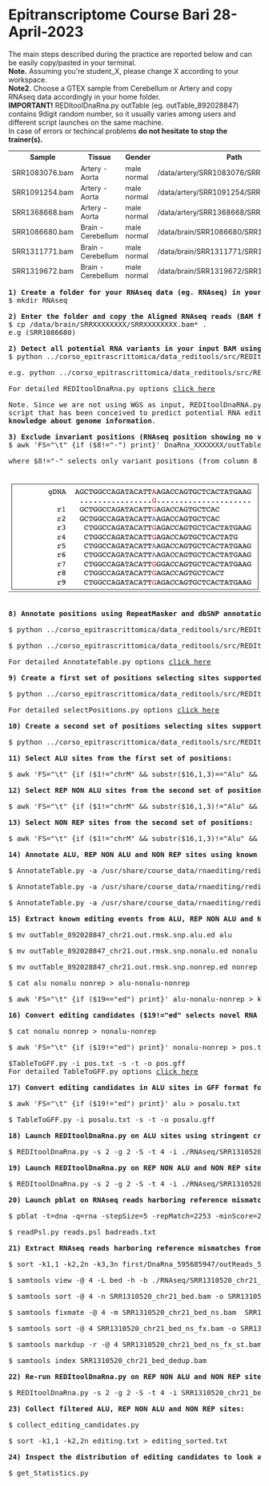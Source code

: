 # Epitranscriptome Course Bari 28-April-2023 
<p> 
The main steps described during the practice are reported below and can be easily copy/pasted in your terminal.<br>
<b>Note.</b> Assuming you're student_X, please change X according to your workspace.<br>
<b>Note2.</b> Choose a GTEX sample from Cerebellum or Artery and copy RNAseq data accordingly in your home folder.<br>
<b>IMPORTANT!</b> REDItoolDnaRna.py outTable (eg. outTable_892028847) contains 9digit random number, so it usually varies among users and different script launches on the same machine.<br>
  In case of errors or techincal problems <b>do not hesitate to stop the trainer(s).</b>
<div align="center">
<table>
<thead>
<th>Sample</th>
<th>Tissue</th>
<th>Gender</th>
<th>Path</th>
<tr>
<td>SRR1083076.bam</td>
<td>Artery - Aorta</td>
<td>male normal</td> 
<td>/data/artery/SRR1083076/SRR1083076.bam/</td>
</tr>
<tr>
<td>SRR1091254.bam</td>
<td>Artery - Aorta</td>
<td>male normal</td>
<td>/data/artery/SRR1091254/SRR1091254.bam</td>
</tr>
<tr>
<td>SRR1368668.bam</td>
<td>Artery - Aorta</td>
<td>male normal</td>
<td>/data/artery/SRR1368668/SRR1368668.bam</td>
</tr>
<tr>
<td>SRR1086680.bam</td>
<td>Brain - Cerebellum</td>
<td>male normal</td>
<td>/data/brain/SRR1086680/SRR1086680.bam</td>
</tr>
<tr>
<td>SRR1311771.bam</td>
<td>Brain - Cerebellum</td>
<td>male normal</td>
<td>/data/brain/SRR1311771/SRR1311771.bam</td>
</tr>
</tr>
<tr>
<td>SRR1319672.bam</td>
<td>Brain - Cerebellum</td>
<td>male normal</td>
<td>/data/brain/SRR1319672/SRR1319672.bam</td>
</tr>  
</thead>
</table>
</div>
</p>

<pre>
<b>1) Create a folder for your RNAseq data (eg. RNAseq) in your home folder (eg. student_X)</b>
$ mkdir RNAseq

<b>2) Enter the folder and copy the Aligned RNAseq reads (BAM format) from /data to it</b>
$ cp /data/brain/SRRXXXXXXXX/SRRXXXXXXXX.bam* .
e.g (SRR1086680)

<b>2) Detect all potential RNA variants in your input BAM using the REDItoolDnaRNA.py script:</b>
$ python ../corso_epitrascrittomica/data_reditools/src/REDItools/main/REDItoolDnaRna.py -o /home/student_<b>X</b>/RNAseq -i /home/student_<b>X</b>/RNAseq/SRRXXXXXXX.bam -f /data/annotations/GRCh37.primary_assembly.genome.fa -t 4 -c 0,1 -m 0,255 -v 1 -q 0,30 -e -n 0.0 -N 0.0 -u -l -p

e.g. python ../corso_epitrascrittomica/data_reditools/src/REDItools/main/REDItoolDnaRna.py -o /home/student_7/RNAseq -i /home/student_7/RNAseq/SRR1319672.bam -f /data/annotations/GRCh37.primary_assembly.genome.fa -t 4 -c 0,1 -m 0,255 -v 1 -q 0,30 -e -n 0.0 -N 0.0 -u -l -p

For detailed REDItoolDnaRna.py options <a href="https://github.com/BioinfoUNIBA/REDItools/blob/master/README_1.md#reditooldnarna-py">click here</a>

Note. Since we are not using WGS as input, REDItoolDnaRNA.py will work as REDItoolDenovo.py, another Reditools package <br>script that has been conceived to predict potential RNA editing events using <b>RNA-Seq data alone and without any a priori <br>knowledge about genome information</b>.

<b>3) Exclude invariant positions (RNAseq position showing no variations respect to the genome reference):</b>
$ awk 'FS="\t" {if ($8!="-") print}' DnaRna_XXXXXXX/outTable_XXXXXX > outTable_XXXXXX.out

where $8!="-" selects only variant positions (from column 8 of the output table)

<div align="center">
<img src="img4.png"></img>
</div>

<b>8) Annotate positions using RepeatMasker and dbSNP annotations:</b>

$ python ../corso_epitrascrittomica/data_reditools/src/REDItools/accessory/AnnotateTable.py -a /data/annotations/rmsk.sorted.gtf.gz -n rmsk -i outTable_XXXXXX.out -o outTable_XXXXXX.out.out.rmsk -u

$ python ../corso_epitrascrittomica/data_reditools/src/REDItools/accessory/AnnotateTable.py -a /data/annotations/snp151.sorted.gtf.gz -n snp151 -i outTable_XXXXXX.out.rmsk -o outTable_XXXXXX.out.rmsk.snp -u

For detailed AnnotateTable.py options <a href="https://github.com/BioinfoUNIBA/REDItools/blob/master/README_1.md#annotatetable-py">click here</a>

<b>9) Create a first set of positions selecting sites supported by at least five RNAseq reads and a single mismatch:</b>

$ python ../corso_epitrascrittomica/data_reditools/src/REDItools/accessory/selectPositions.py -i outTable_XXXXXX.out.rmsk.snp -c 5 -v 1 -f 0.0 -o outTable_XXXXXX.out.rmsk.snp.sel1

For detailed selectPositions.py options <a href="https://github.com/BioinfoUNIBA/REDItools/blob/master/README_1.md#selectpositions-py">click here</a>

<b>10) Create a second set of positions selecting sites supported by ≥10 RNAseq reads, three mismatches and minimum editing frequency of 0.1: </b>

$ python ../corso_epitrascrittomica/data_reditools/src/REDItools/accessory/selectPositions.py -i outTable_XXXXXX.out.rmsk.snp -c 10 -v 3 -f 0.1 -o outTable_XXXXXX.out.rmsk.snp.sel2

<b>11) Select ALU sites from the first set of positions:</b>

$ awk 'FS="\t" {if ($1!="chrM" && substr($16,1,3)=="Alu" && $17=="-" && $8!="-" && $10>=10 && $13=="-") print}' outTable_892028847_chr21.out.rmsk.snp.sel1 > outTable_892028847_chr21.out.rmsk.snp.alu

<b>12) Select REP NON ALU sites from the second set of positions, excluding sites in Simple repeats or Low complexity regions:</b>

$ awk 'FS="\t" {if ($1!="chrM" && substr($16,1,3)!="Alu" && $15!="-" && $15!="Simple_repeat" && $15!="Low_complexity" && $17=="-" && $8!="-" && $10>=10 && $14<=0.05 && $9>=0.1) print}' outTable_892028847_chr21.out.rmsk.snp.sel2 > outTable_892028847_chr21.out.rmsk.snp.nonalu

<b>13) Select NON REP sites from the second set of positions:</b>

$ awk 'FS="\t" {if ($1!="chrM" && substr($16,1,3)!="Alu" && $15=="-" && $17=="-" && $8!="-" && $10>=10 && $14<=0.05 && $9>=0.1) print}' outTable_892028847_chr21.out.rmsk.snp.sel2 > outTable_892028847_chr21.out.rmsk.snp.nonrep

<b>14) Annotate ALU, REP NON ALU and NON REP sites using known editing events from REDIportal:</b>

$ AnnotateTable.py -a /usr/share/course_data/rnaediting/rediportal/atlas.gtf.gz -n ed -k R  -c 1 -i outTable_892028847_chr21.out.rmsk.snp.alu -o outTable_892028847_chr21.out.rmsk.snp.alu.ed -u

$ AnnotateTable.py -a /usr/share/course_data/rnaediting/rediportal/atlas.gtf.gz -n ed -k R  -c 1 -i outTable_892028847_chr21.out.rmsk.snp.nonalu -o outTable_892028847_chr21.out.rmsk.snp.nonalu.ed -u

$ AnnotateTable.py -a /usr/share/course_data/rnaediting/rediportal/atlas.gtf.gz -n ed -k R  -c 1 -i outTable_892028847_chr21.out.rmsk.snp.nonrep -o outTable_892028847_chr21.out.rmsk.snp.nonrep.ed -u

<b>15) Extract known editing events from ALU, REP NON ALU and NON REP sites:</b>

$ mv outTable_892028847_chr21.out.rmsk.snp.alu.ed alu

$ mv outTable_892028847_chr21.out.rmsk.snp.nonalu.ed nonalu

$ mv outTable_892028847_chr21.out.rmsk.snp.nonrep.ed nonrep

$ cat alu nonalu nonrep > alu-nonalu-nonrep

$ awk 'FS="\t" {if ($19=="ed") print}' alu-nonalu-nonrep > knownEditing 

<b>16) Convert editing candidates ($19!="ed" selects novel RNA editing events.) in REP NON ALU and NON REP sites in GFF format for further filtering:</b>

$ cat nonalu nonrep > nonalu-nonrep

$ awk 'FS="\t" {if ($19!="ed") print}' nonalu-nonrep > pos.txt

$TableToGFF.py -i pos.txt -s -t -o pos.gff
For detailed TableToGFF.py options <a href="https://github.com/BioinfoUNIBA/REDItools/blob/master/README_1.md#tabletogff-py-new-in-version-1-0-3">click here</a>

<b>17) Convert editing candidates in ALU sites in GFF format for further filtering:</b>

$ awk 'FS="\t" {if ($19!="ed") print}' alu > posalu.txt

$ TableToGFF.py -i posalu.txt -s -t -o posalu.gff

<b>18) Launch REDItoolDnaRna.py on ALU sites using stringent criteria to recover potential editing candidates:</b>

$ REDItoolDnaRna.py -s 2 -g 2 -S -t 4 -i ./RNAseq/SRR1310520_chr21_Aligned.sortedByCoord.out.bam -f /usr/share/course_data/rnaediting/hg19ref/GRCh37.primary_assembly.genome.fa -c 5,5 -q 30,30 -m 255,255 -O 5,5 -p -u -a 11-6 -l -v 1 -n 0.0 -e -T posalu.sorted.gff.gz -w /usr/share/course_data/rnaediting/Gencode_annotation/gencode.v30lift37.chr21.splicesites.txt -k /usr/share/course_data/rnaediting/hg19ref/nochr -R -o firstalu

<b>19) Launch REDItoolDnaRna.py on REP NON ALU and NON REP sites using stringent criteria to recover RNAseq reads harboring reference mismatches:</b>

$ REDItoolDnaRna.py -s 2 -g 2 -S -t 4 -i ./RNAseq/SRR1310520_chr21_Aligned.sortedByCoord.out.bam -f /usr/share/course_data/rnaediting/hg19ref/GRCh37.primary_assembly.genome.fa -c 10,10 -q 30,30 -m 255,255 -O 5,5 -p -u -a 11-6 -l -v 3 -n 0.1 -e -T pos.sorted.gff.gz -w /usr/share/course_data/rnaediting/Gencode_annotation/gencode.v30lift37.chr21.splicesites.txt -k /usr/share/course_data/rnaediting/hg19ref/nochr --reads -R --addP -o first

<b>20) Launch pblat on RNAseq reads harboring reference mismatches from previous step and select multimapping reads:</b>

$ pblat -t=dna -q=rna -stepSize=5 -repMatch=2253 -minScore=20 -minIdentity=0 /usr/share/course_data/rnaediting/hg19ref/GRCh37.primary_assembly.genome.fa first/DnaRna_304977045/outReads_304977045 reads.psl

$ readPsl.py reads.psl badreads.txt

<b>21) Extract RNAseq reads harboring reference mismatches from Step 19 and remove duplicates:</b>
  
$ sort -k1,1 -k2,2n -k3,3n first/DnaRna_595685947/outReads_595685947 | mergeBed > bed 

$ samtools view -@ 4 -L bed -h -b ./RNAseq/SRR1310520_chr21_Aligned.sortedByCoord.out.bam > SRR1310520_chr21_bed.bam

$ samtools sort -@ 4 -n SRR1310520_chr21_bed.bam -o SRR1310520_chr21_bed_ns.bam 

$ samtools fixmate -@ 4 -m SRR1310520_chr21_bed_ns.bam  SRR1310520_chr21_bed_ns_fx.bam 

$ samtools sort -@ 4 SRR1310520_chr21_bed_ns_fx.bam -o SRR1310520_chr21_bed_ns_fx_st.bam

$ samtools markdup -r -@ 4 SRR1310520_chr21_bed_ns_fx_st.bam SRR1310520_chr21_bed_dedup.bam

$ samtools index SRR1310520_chr21_bed_dedup.bam

<b>22) Re-run REDItoolDnaRna.py on REP NON ALU and NON REP sites using stringent criteria, deduplicated reads and mis-mapping info:</b>

$ REDItoolDnaRna.py -s 2 -g 2 -S -t 4 -i SRR1310520_chr21_bed_dedup.bam -f /usr/share/course_data/rnaediting/hg19ref/GRCh37.primary_assembly.genome.fa -c 10,10 -q 30,30 -m 255,255 -O 5,5 -p -u -a 11-6 -l -v 3 -n 0.1 -e -T pos.sorted.gff.gz -w /usr/share/course_data/rnaediting/Gencode_annotation/gencode.v30lift37.chr21.splicesites.txt -R -k /usr/share/course_data/rnaediting/hg19ref/nochr -b badreads.txt --rmIndels -o second
  
<b>23) Collect filtered ALU, REP NON ALU and NON REP sites:</b>

$ collect_editing_candidates.py

$ sort -k1,1 -k2,2n editing.txt > editing_sorted.txt

<b>24) Inspect the distribution of editing candidates to look at A-to-I enrichment: </b>

$ get_Statistics.py
  
